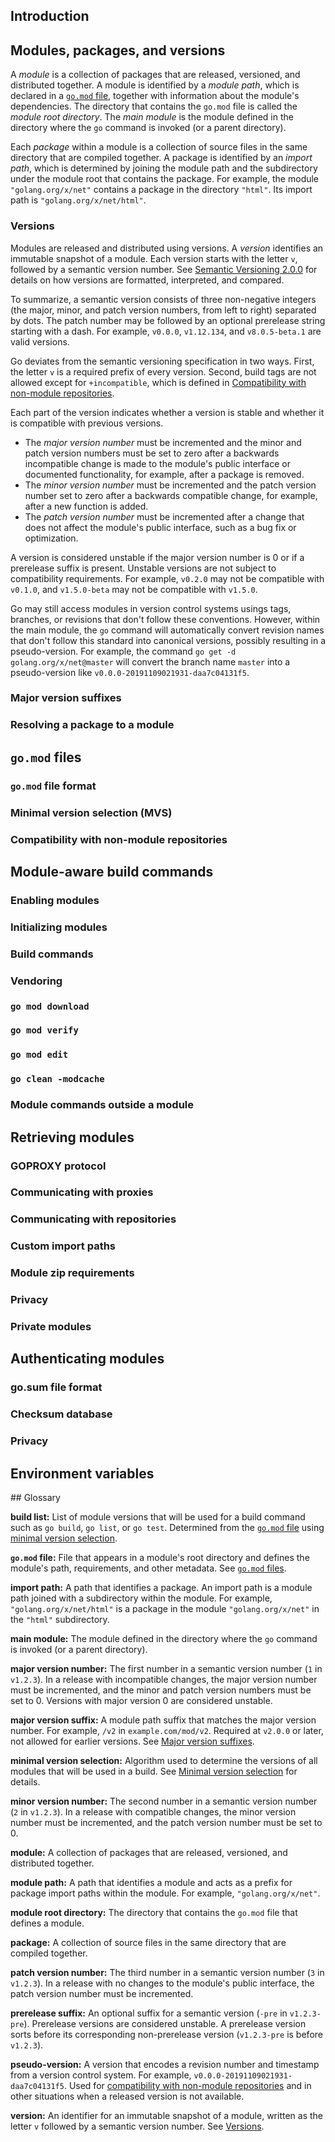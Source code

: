 <!--{
  "Title": "Go Modules Reference",
  "Subtitle": "Version of Sep 4, 2019",
  "Path": "/ref/modules"
}-->
<!-- TODO(jayconrod): ensure golang.org/x/website can render Markdown or convert
this document to HTML before Go 1.14. -->
<!-- TODO(jayconrod): ensure anchors work correctly after Markdown rendering -->

<a id="introduction"></a>
## Introduction

<a id="modules-packages-and-versions"></a>
## Modules, packages, and versions

A *module* is a collection of packages that are released, versioned, and
distributed together. A module is identified by a *module path*, which is
declared in a [`go.mod` file](#go.mod-files), together with information about
the module's dependencies. The directory that contains the `go.mod` file is
called the *module root directory*. The *main module* is the module defined in
the directory where the `go` command is invoked (or a parent directory).

Each *package* within a module is a collection of source files in the same
directory that are compiled together. A package is identified by an *import
path*, which is determined by joining the module path and the subdirectory
under the module root that contains the package. For example, the module
`"golang.org/x/net"` contains a package in the directory `"html"`. Its import
path is `"golang.org/x/net/html"`.

<a id="versions"></a>
### Versions

Modules are released and distributed using versions. A *version* identifies an
immutable snapshot of a module. Each version starts with the letter `v`,
followed by a semantic version number. See [Semantic Versioning
2.0.0](https://semver.org/spec/v2.0.0.html) for details on how versions are
formatted, interpreted, and compared.

To summarize, a semantic version consists of three non-negative integers (the
major, minor, and patch version numbers, from left to right) separated by
dots. The patch number may be followed by an optional prerelease string starting
with a dash. For example, `v0.0.0`, `v1.12.134`, and `v8.0.5-beta.1` are valid
versions.

Go deviates from the semantic versioning specification in two ways. First, the
letter `v` is a required prefix of every version. Second, build tags are not
allowed except for `+incompatible`, which is defined in [Compatibility with
non-module repositories](#compatibility-with-non-module-repositories).

Each part of the version indicates whether a version is stable and whether it is
compatible with previous versions.

* The *major version number* must be incremented and the minor and patch version
  numbers must be set to zero after a backwards incompatible change is made to
  the module's public interface or documented functionality, for example, after
  a package is removed.
* The *minor version number* must be incremented and the patch version number
  set to zero after a backwards compatible change, for example, after a new
  function is added.
* The *patch version number* must be incremented after a change that does not
  affect the module's public interface, such as a bug fix or optimization.

A version is considered unstable if the major version number is 0 or if a
prerelease suffix is present. Unstable versions are not subject to compatibility
requirements. For example, `v0.2.0` may not be compatible with `v0.1.0`, and
`v1.5.0-beta` may not be compatible with `v1.5.0`.

Go may still access modules in version control systems usings tags, branches, or
revisions that don't follow these conventions. However, within the main module,
the `go` command will automatically convert revision names that don't follow
this standard into canonical versions, possibly resulting in a
pseudo-version. For example, the command `go get -d golang.org/x/net@master`
will convert the branch name `master` into a pseudo-version like
`v0.0.0-20191109021931-daa7c04131f5`.

<a id="major-version-suffixes"></a>
### Major version suffixes

<a id="resolving-a-package-to-a-module"></a>
### Resolving a package to a module

<a id="go.mod-files"></a>
## `go.mod` files

<a id="go.mod-file-format"></a>
### `go.mod` file format

<a id="minimal-version-selection"></a>
### Minimal version selection (MVS)

<a id="compatibility-with-non-module-repositories"></a>
### Compatibility with non-module repositories

<a id="module-aware-build-commands"></a>
## Module-aware build commands

<a id="enabling-modules"></a>
### Enabling modules

<a id="initializing-modules"></a>
### Initializing modules

<a id="build-commands"></a>
### Build commands

<a id="vendoring"></a>
### Vendoring

<a id="go-mod-download"></a>
### `go mod download`

<a id="go-mod-verify"></a>
### `go mod verify`

<a id="go-mod-edit"></a>
### `go mod edit`

<a id="go-clean-modcache"></a>
### `go clean -modcache`

<a id="module-commands-outside-a-module"></a>
### Module commands outside a module

<a id="retrieving-modules"></a>
## Retrieving modules

<a id="goproxy-protocol"></a>
### GOPROXY protocol

<a id="communicating-with-proxies"></a>
### Communicating with proxies

<a id="communicating-with-repositories"></a>
### Communicating with repositories

<a id="custom-import-paths"></a>
### Custom import paths

<!-- TODO(jayconrod): custom import paths, details of direct mode -->

<a id="module-zip-requirements"></a>
### Module zip requirements

<a id="communicating-privacy"></a>
### Privacy

<a id="private-modules"></a>
### Private modules

<a id="authenticating-modules"></a>
## Authenticating modules

<a id="go.sum-file-format"></a>
### go.sum file format

<a id="checksum-database"></a>
### Checksum database

<a id="authenticating-privacy"></a>
### Privacy

<a id="environment-variables"></a>
## Environment variables

<a id="glossary">
## Glossary

<a id="glos-build-list"></a>
**build list:** List of module versions that will be used for a build command
such as `go build`, `go list`, or `go test`. Determined from the [`go.mod`
file](#glos-go.mod-file) using [minimal version
selection](#minimal-version-selection).

<a id="glos-go.mod-file"></a>
**`go.mod` file:** File that appears in a module's root directory and defines the
module's path, requirements, and other metadata. See
[`go.mod` files](#go.mod-files).

<a id="glos-import-path"></a>
**import path:** A path that identifies a package. An import path is a module
path joined with a subdirectory within the module. For example,
`"golang.org/x/net/html"` is a package in the module `"golang.org/x/net"` in
the `"html"` subdirectory.

<a id="glos-main-module"></a>
**main module:** The module defined in the directory where the `go` command is
invoked (or a parent directory).

<a id="glos-major-version-number"></a>
**major version number:** The first number in a semantic version number (`1` in
`v1.2.3`). In a release with incompatible changes, the major version number
must be incremented, and the minor and patch version numbers must be set to 0.
Versions with major version 0 are considered unstable.

<a id="glos-major-version-suffix"></a>
**major version suffix:** A module path suffix that matches the major version
number. For example, `/v2` in `example.com/mod/v2`. Required at `v2.0.0` or
later, not allowed for earlier versions. See
[Major version suffixes](#major-version-suffixes).

<a id="glos-minimal-version-selection"></a>
**minimal version selection:** Algorithm used to determine the versions of all
modules that will be used in a build. See
[Minimal version selection](#minimal-version-selection) for details.

<a id="glos-minor-version-number"></a>
**minor version number:** The second number in a semantic version number (`2`
in `v1.2.3`). In a release with compatible changes, the minor version number
must be incremented, and the patch version number must be set to 0.

<a id="glos-module"></a>
**module:** A collection of packages that are released, versioned, and
distributed together.

<a id="module-path"></a>
**module path:** A path that identifies a module and acts as a prefix for
package import paths within the module. For example, `"golang.org/x/net"`.

<a id="glos-module-root-directory"></a>
**module root directory:** The directory that contains the `go.mod` file that
defines a module.

<a id="glos-package"></a>
**package:** A collection of source files in the same directory that are
compiled together.

<a id="glos-patch-version-number"></a>
**patch version number:** The third number in a semantic version number (`3` in
`v1.2.3`). In a release with no changes to the module's public interface, the
patch version number must be incremented.

<a id="glos-prerelease-suffix"></a>
**prerelease suffix:** An optional suffix for a semantic version (`-pre` in
`v1.2.3-pre`). Prerelease versions are considered unstable. A prerelease version
sorts before its corresponding non-prerelease version (`v1.2.3-pre` is before
`v1.2.3`).

<a id="glos-pseudo-version"></a>
**pseudo-version:** A version that encodes a revision number and timestamp from
a version control system. For example,
`v0.0.0-20191109021931-daa7c04131f5`. Used for [compatibility with non-module
repositories](#compatibility-with-non-module-repositories) and in other
situations when a released version is not available.

<a id="glos-version"></a>
**version:** An identifier for an immutable snapshot of a module, written as
the letter `v` followed by a semantic version number. See [Versions](#versions).
